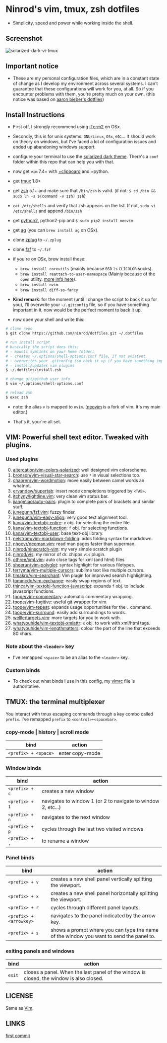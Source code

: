 # Ninrod's __vim, tmux, zsh__ dotfiles

* Simplicity, speed and power while working inside the shell.

## Screenshot

![solarized-dark-vi-tmux](https://github.com/ninrod/dotfiles/raw/misc/images/shot-2016-06-15-gruvbox.png)

## Important notice 

* These are my personal configuration files, which are in a constant state of change as I develop my environment across several systems. I can't guarantee that these configurations will work for you, at all. So if you encounter problems with them, you're pretty much on your own. (this notice was based on [aaron bieber's dotfiles](https://github.com/aaronbieber/dotfiles))

## Install Instructions

* First off, I strongly recommend using [iTerm2](https://github.com/gnachman/iTerm2.git) on OSx.
* Secondly, this is for unix systems: `GNU/Linux`, `OSx`, etc... It should work on theory on windows, but I've faced a lot of configuration issues and ended up abandoning windows support.
* configure your terminal to use the [solarized dark theme](https://github.com/altercation/solarized.git). There's a `conf` folder within this repo that can help you with that. 
* now get `vim` 7.4+ with [+clipboard](http://vimcasts.org/blog/2013/11/getting-vim-with-clipboard-support) and +python.
* get [tmux](https://github.com/tmux/tmux.git) 1.8+
* get [zsh](https://github.com/zsh-users/zsh.git) 5.1+ and make sure that `/bin/zsh` is valid. (if not: `$ cd /bin && sudo ln -s $(command -v zsh) zsh`)
* `cat /etc/shells` and verify that zsh appears on the list. If not, `sudo vi /etc/shells` and append `/bin/zsh`
* get [python2](http://python.org), python2-pip and `$ sudo pip2 install neovim`
* get [ag](https://github.com/ggreer/the_silver_searcher.git) (you can `brew install ag` on OSx).
* clone [zplug](https://github.com/zplug/zplug.git) to `~/.zplug`
* clone [fzf](https://github.com/junegunn/fzf.git) to `~/.fzf`
* if you're on OSx, brew install these:
  * `brew install coreutils` (mainly because `BSD` `ls` `CLICOLOR` sucks).
  * `brew install reattach-to-user-namespace` (Mainly because of the `open` utility. [more info here](https://github.com/ChrisJohnsen/tmux-MacOSX-pasteboard.git)).
  * `brew install nvim`
  * `brew install diff-so-fancy`

* __Kind remark__: for the moment (until I change the script to back it up for you), I'll overwrite your `~/.gitconfig` file, so if you have something important in it, now would be the perfect moment to back it up.

* now open your shell and write this:

```sh
# clone repo
$ git clone https://github.com/ninrod/dotfiles.git ~/.dotfiles

# run install script 
# basically the script does this:
# - mounts symlinks on your home folder;
# - creates ~/.options/shell-options.conf file, if not existent
# - overwrites your .gitconfig (so back it up if you have something important)
# - install/updates vim plugins
$ ~/.dotfiles/install.zsh

# change git/github user info
$ vim ~/.options/shell-options.conf

# reload zsh
$ exec zsh
```

* note: the alias `v` is mapped to `nvim`. ([neovim](https://neovim.io/) is a fork of vim. It's my main editor.)

* That's it, your're all set.

## VIM: Powerful shell text editor. Tweaked with plugins.

### Used plugins
0. [altercation/vim-colors-solarized](https://github.com/altercation/vim-colors-solarized.git): well designed vim colorscheme.
0. [bronson/vim-visual-star-search](https://github.com/bronson/vim-visual-star-search.git): use `*` in visual selections too.
0. [chaoren/vim-wordmotion](https://github.com/chaoren/vim-wordmotion.git): move easily between camel words an whatnot.
0. [ervandew/supertab](https://github.com/ervandew/supertab.git): insert mode completions triggered by `<TAB>`.
0. [itchyny/lightline.vim](https://github.com/itchyny/lightline.vim.git): very clean vim status bar.
0. [jiangmiao/auto-pairs](https://github.com/jiangmiao/auto-pairs.git): plugin to complete pairs of brackets and similar stuff.
0. [junegunn/fzf.vim](https://github.com/junegunn/fzf.vim.git): fuzzy finder.
0. [junegunn/vim-easy-align](https://github.com/junegunn/vim-easy-align.git): very good text alignment tool.
0. [kana/vim-textobj-entire](https://github.com/kana/vim-textobj-entire.git): `e` obj. for selecting the entire file.
0. [kana/vim-textobj-function](https://github.com/kana/vim-textobj-function.git): `f` obj. for selecting functions.
0. [kana/vim-textobj-user](https://github.com/kana/vim-textobj-user.git): base text-obj library.
0. [nelstrom/vim-markdown-folding](https://github.com/nelstrom/vim-markdown-folding.git): adds folding syntax for markdown.
0. [nhooyr/neoman.vim](https://github.com/nhooyr/neoman.vim.git): read man pages faster than superman.
0. [ninrod/ninscratch-vim](https://github.com/ninrod/ninscratch-vim.git): my very simple scratch plugin
0. [ninrod/vis](https://github.com/ninrod/vis.git): my mirror of dr. chipps `vis` plugin.
0. [othree/xml.vim](https://github.com/othree/xml.vim.git): auto close tags for xml (and html) files
0. [sheerun/vim-polyglot](https://github.com/sheerun/vim-polyglot.git): syntax highlight for various filetypes.
0. [terryma/vim-multiple-cursors](https://github.com/terryma/vim-multiple-cursors.git): sublime text like multiple cursors.
0. [timakro/vim-searchant](https://github.com/timakro/vim-searchant.git): Vim plugin for improved search highlighting.
0. [tommcdo/vim-exchange](https://github.com/tommcdo/vim-exchange.git): easily swap regions of text.
0. [thinca/vim-textobj-function-javascript](https://github.com/thinca/vim-textobj-function-javascript.git): expands `f` obj. to include javascript functions.
0. [tpope/vim-commentary](https://github.com/tpope/vim-commentary.git): automatic commentary wrapping.
0. [tpope/vim-fugitive](https://github.com/tpope/vim-fugitive.git): useful git wrapper for vim.
0. [tpope/vim-repeat](https://github.com/tpope/vim-repeat.git): expands usage opportunities for the `.` command.
0. [tpope/vim-surround](https://github.com/tpope/vim-surround.git): easily add surroundings to words. 
0. [wellle/targets.vim](https://github.com/wellle/targets.vim.git): more targets for you to work with.
0. [whatyouhide/vim-textobj-xmlattr](https://github.com/whatyouhide/vim-textobj-xmlattr.git): `x` obj. to work with xml/html tags.
0. [whatyouhide/vim-lengthmatters](https://github.com/whatyouhide/vim-lengthmatters.git): colour the part of the line that exceeds 80 chars.

### Note about the `<leader>` key

* I've remapped `<space>` to be an alias to the `<leader>` key.

### Custom binds

* To check out what binds I use in this config, my [vimrc](https://github.com/ninrod/dotfiles/blob/master/dot/vimrc) file is authoritative.

## TMUX: the terminal multiplexer

You interact with tmux escaping commands through a key combo called `prefix`. I've remapped `prefix` to `<control>+<spacebar>`.

### copy-mode | history | scroll mode

bind                 | action
-------------------- | -----------------------------------------------------------
`<prefix> + <space>` | enter copy-mode

### Window binds

bind           | action
-------------- | ------------------------------------------------------------
`<prefix> + c` | creates a new window
`<prefix> + 1` | navigates to window 1 (or 2 to navigate to window 2, etc...)
`<prefix> + n` | navigates to the next window
`<prefix> + p` | cycles through the last two visited windows
`<prefix> + ,` | to rename a window

### Panel binds

bind                          | action
----------------------------- | ----------------------------------------------------------------------------------------
`<prefix> + v`                | creates a new shell panel vertically splitting the viewport.
`<prefix> + x`                | creates a new shell panel horizontally splitting the viewport.
`<prefix> + r`                | cycles through different panel layouts.
`<prefix> + <arrowkey>`       | navigates to the panel indicated by the arrow key.
`<prefix> + s`                | shows a prompt where you can type the name of the window you want to send the panel to.

### exiting panels and windows

bind                           | action
------------------------------ | -----------------------------------------------------------------------------------------
`exit`                         | closes a panel. When the last panel of the window is closed, the window is also closed.

LICENSE
-----------

Same as [Vim](http://vimdoc.sourceforge.net/htmldoc/uganda.html#license).

LINKS
----------

[first commit](https://github.com/ninrod/dotfiles/tree/212d09fb3859ca03d98aefbcd2c03c4e7d43b68e)
